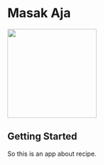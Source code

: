 # Masak Aja

<p float="left">
  <img src="https://user-images.githubusercontent.com/88997085/171341855-4962b059-98a8-4ee7-83f0-b0eacd235f43.png" width="200" />
  
</p>

## Getting Started

So this is an app about recipe.
